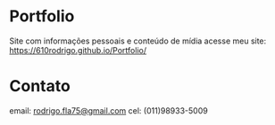 # Portfolio
Site com informações pessoais e conteúdo de mídia
acesse meu site: https://610rodrigo.github.io/Portfolio/

# Contato
email: rodrigo.fla75@gmail.com
cel: (011)98933-5009
